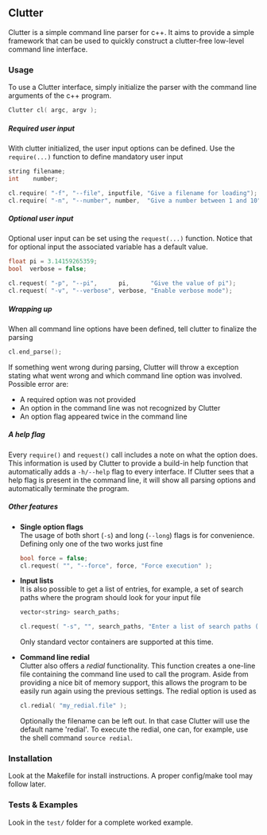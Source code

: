 
## Clutter

Clutter is a simple command line parser for c++. It aims to provide a simple
framework that can be used to quickly construct a clutter-free low-level
command line interface. 

### Usage

To use a Clutter interface, simply initialize the parser with the
command line arguments of the c++ program. 

```cpp
Clutter cl( argc, argv );
```

#####  Required user input
With clutter initialized, the user input options can be defined. Use
the `require(...)` function to define mandatory user input

```cpp
string filename;
int    number;

cl.require( "-f", "--file", inputfile, "Give a filename for loading");
cl.require( "-n", "--number", number,  "Give a number between 1 and 10");
```

#####  Optional user input
Optional user input can be set using the `request(...)` function. Notice
that for optional input the associated variable has a default value.

```cpp
float pi = 3.14159265359;
bool  verbose = false;

cl.request( "-p", "--pi",      pi,      "Give the value of pi");
cl.request( "-v", "--verbose", verbose, "Enable verbose mode");
```

#####  Wrapping up
When all command line options have been defined, tell clutter to
finalize the parsing

```cpp
cl.end_parse();
```

If something went wrong during parsing, Clutter will throw a exception
stating what went wrong and which command line option was involved. Possible
error are:
- A required option was not provided
- An option in the command line was not recognized by Clutter
- An option flag appeared twice in the command line

#####  A help flag
Every `require()` and `request()` call includes a note on what the option
does. This information is used by Clutter to provide a build-in help function
that automatically adds a `-h/--help` flag to every interface. If Clutter
sees that a help flag is present in the command line, it will show all
parsing options and automatically terminate the program.

#####  Other features

* **Single option flags**  
    The usage of both short (`-s`) and long (`--long`) flags is for
    convenience. Defining only one of the two works just fine

    ```cpp
    bool force = false;
    cl.request( "", "--force", force, "Force execution" );
    ```

* **Input lists**  
    It is also possible to get a list of entries, for example, a set of
    search paths where the program should look for your input file

    ```cpp
    vector<string> search_paths;

    cl.request( "-s", "", search_paths, "Enter a list of search paths (space separated)" );
    ```
    
    Only standard vector containers are supported at this time.

* **Command line redial**  
    Clutter also offers a *redial* functionality. This function creates a 
    one-line file containing the command line used to call the program. Aside 
    from providing a nice bit of memory support, this allows the program to be 
    easily run again using the previous settings. The redial option is used as
    ```cpp
    cl.redial( "my_redial.file" );
    ```
    Optionally the filename can be left out. In that case Clutter will use 
    the default name 'redial'. To execute the redial, one can, for example,
    use the shell command `source redial`.

### Installation
Look at the Makefile for install instructions. A proper config/make tool
may follow later.

### Tests & Examples

Look in the `test/` folder for a complete worked example.
